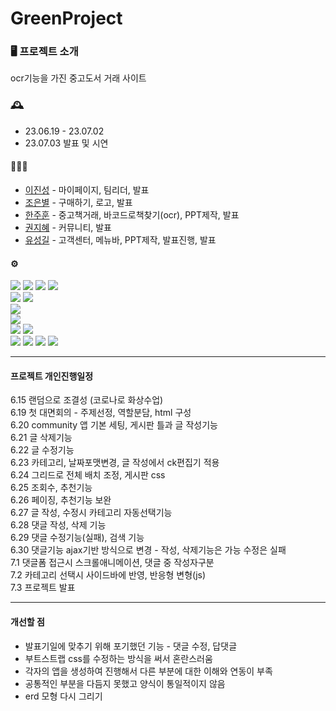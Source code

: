 # GreenProject
### 🖥️ 프로젝트 소개
ocr기능을 가진 중고도서 거래 사이트
### 🕰️
* 23.06.19 - 23.07.02
* 23.07.03 발표 및 시연
#### 🧑‍🤝‍🧑
 - [이진성](https://github.com/AhNyx, "깃허브") - 마이페이지, 팀리더, 발표  
 - [조은별](https://github.com/eunburi, "깃허브") - 구매하기, 로고, 발표  
 - [한주훈](https://github.com/hjh5217, "깃허브") - 중고책거래, 바코드로책찾기(ocr), PPT제작, 발표  
 - [권지혜](https://github.com/ggunG0929, "깃허브") - 커뮤니티, 발표  
 - [유성길](https://github.com/Sunggilcookies, "깃허브") - 고객센터, 메뉴바, PPT제작, 발표진행, 발표  
#### ⚙️
<img src="https://img.shields.io/badge/python-3776ab?style=for-the-badge&logo=python&logoColor=white"> <img src="https://img.shields.io/badge/javascript-f7df1e?style=for-the-badge&logo=javascript&logoColor=white"> <img src="https://img.shields.io/badge/html5-E34F26?style=for-the-badge&logo=html5&logoColor=white"> <img src="https://img.shields.io/badge/css3-1572B6?style=for-the-badge&logo=css3&logoColor=white"> 
<br>
<img src="https://img.shields.io/badge/django-092e20?style=for-the-badge&logo=django&logoColor=white"> <img src="https://img.shields.io/badge/bootstrap-7952b3?style=for-the-badge&logo=bootstrap&logoColor=white">
<br>
<img src="https://img.shields.io/badge/pycharm-000000?style=for-the-badge&logo=pycharm&logoColor=white">
<br>
<img src="https://img.shields.io/badge/sqlite-003b57?style=for-the-badge&logo=sqlite&logoColor=white">
<br>
<img src="https://img.shields.io/badge/git-f05032?style=for-the-badge&logo=git&logoColor=white"> <img src="https://img.shields.io/badge/github-181717?style=for-the-badge&logo=github&logoColor=white">
<br>
<img src="https://img.shields.io/badge/opencv-5c2ee8?style=for-the-badge&logo=opencv&logoColor=white"> <img src="https://img.shields.io/badge/ckeditor4-0287d0?style=for-the-badge&logo=ckeditor4&logoColor=white"> <img src="https://img.shields.io/badge/jquery-0769ad?style=for-the-badge&logo=jquery&logoColor=white"> <img src="https://img.shields.io/badge/fontawesome-528dd7?style=for-the-badge&logo=fontawesome&logoColor=white">

----
#### 프로젝트 개인진행일정
6.15 랜덤으로 조결성 (코로나로 화상수업)  
6.19 첫 대면회의 - 주제선정, 역할분담, html 구성  
6.20 community 앱 기본 세팅, 게시판 틀과 글 작성기능  
6.21 글 삭제기능  
6.22 글 수정기능  
6.23 카테고리, 날짜포맷변경, 글 작성에서 ck편집기 적용  
6.24 그리드로 전체 배치 조정, 게시판 css  
6.25 조회수, 추천기능  
6.26 페이징, 추천기능 보완  
6.27 글 작성, 수정시 카테고리 자동선택기능  
6.28 댓글 작성, 삭제 기능  
6.29 댓글 수정기능(실패), 검색 기능  
6.30 댓글기능 ajax기반 방식으로 변경 - 작성, 삭제기능은 가능 수정은 실패  
7.1 댓글폼 접근시 스크롤애니메이션, 댓글 중 작성자구분  
7.2 카테고리 선택시 사이드바에 반영, 반응형 변형(js)  
7.3 프로젝트 발표   

----  
#### 개선할 점
- 발표기일에 맞추기 위해 포기했던 기능 - 댓글 수정, 답댓글  
- 부트스트랩 css를 수정하는 방식을 써서 혼란스러움  
- 각자의 앱을 생성하여 진행해서 다른 부분에 대한 이해와 연동이 부족  
- 공통적인 부분을 다듬지 못했고 양식이 통일적이지 않음  
- erd 모형 다시 그리기
